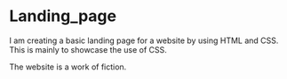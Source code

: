 # Landing_page

I am creating a basic landing page for a website by using HTML and CSS. This is mainly to showcase the use of CSS.

The website is a work of fiction.
